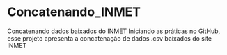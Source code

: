 # Concatenando_INMET
Concatenando dados baixados do INMET
Iniciando as práticas no GitHub, esse projeto apresenta a concatenação de dados .csv baixados do site INMET
